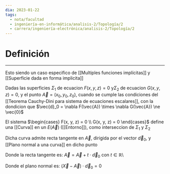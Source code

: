 ```yaml
---
dia: 2023-01-22
tags:
  - nota/facultad
  - ingeniería-en-informática/analisis-2/Topología/2
  - carrera/ingeniería-electrónica/analisis-2/Topología/2
---
```

# Definición
---
Esto siendo un caso especifico de [[Multiples funciones implícitas]] y [[Superficie dada en forma implicita]]

Dadas las superficies $\Sigma_1$ de ecuacion $F(x, y, z) = 0$ y$\Sigma_2$ de ecuacion $G(x, y, z) = 0$, y el punto $\vec{A} = (x_0, y_0, z_0)$, cuando se cumple las condiciones del [[Teorema Cauchy-Dini para sistema de ecuaciones escalares]], con la dondicion que $\vec{d}_0 = \nabla F(\vec{A}) \times \nabla G(\vec{A}) \ne \vec{0}$

El sistema $\begin{cases} F(x, y, z) = 0 \\ G(x, y, z) = 0 \end{cases}$ define una [[Curva]] en un $E(\vec{A})$ ([[Entorno]]), como interseccion de $\Sigma_1$ y  $\Sigma_2$

Dicha curva admite recta tangente en $\vec{A}$, dirigida por el vector $\vec{d}_0$, y [[Plano normal a una curva]] en dicho punto

Donde la recta tangente es: $\vec{A} = \vec{A} + t \cdot \vec{d}_0$ con $t \in \mathbb{R}$\

Donde el plano normal es: $(\vec{X} - \vec{A}) \cdot \vec{d}_0 = 0$